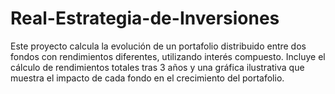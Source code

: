 # Real-Estrategia-de-Inversiones
Este proyecto calcula la evolución de un portafolio distribuido entre dos fondos con rendimientos diferentes, utilizando interés compuesto. Incluye el cálculo de rendimientos totales tras 3 años y una gráfica ilustrativa que muestra el impacto de cada fondo en el crecimiento del portafolio.
